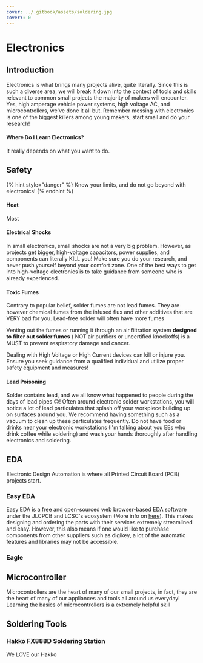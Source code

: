 ```yaml
---
cover: ../.gitbook/assets/soldering.jpg
coverY: 0
---
```


# Electronics

## Introduction

Electronics is what brings many projects alive, quite literally. Since this is such a diverse area, we will break it down into the context of tools and skills relevant to common small projects the majority of makers will encounter. Yes, high amperage vehicle power systems, high voltage AC, and microcontrollers, we've done it all but. Remember messing with electronics is one of the biggest killers among young makers, start small and do your research!

#### Where Do I Learn Electronics?

It really depends on what you want to do.&#x20;

## Safety

{% hint style="danger" %}
Know your limits, and do not go beyond with electronics!
{% endhint %}

#### Heat

Most&#x20;

#### Electrical Shocks

In small electronics, small shocks are not a very big problem. However, as projects get bigger, high-voltage capacitors, power supplies, and components can literally KILL you! Make sure you do your research, and never push yourself beyond your comfort zone. One of the best ways to get into high-voltage electronics is to take guidance from someone who is already experienced.

#### Toxic Fumes

Contrary to popular belief, solder fumes are not lead fumes. They are however chemical fumes from the infused flux and other additives that are VERY bad for you. Lead-free solder will often have more fumes&#x20;

Venting out the fumes or running it through an air filtration system **designed to filter out solder fumes** ( NOT air purifiers or uncertified knockoffs) is a MUST to prevent respiratory damage and cancer.&#x20;

Dealing with High Voltage or High Current devices can kill or injure you. Ensure you seek guidance from a qualified individual and utilize proper safety equipment and measures!

#### Lead Poisoning

Solder contains lead, and we all know what happened to people during the days of lead pipes 🙃! Often around electronic solder workstations, you will notice a lot of lead particulates that splash off your workpiece building up on surfaces around you. We recommend having something such as a vacuum to clean up these particulates frequently. Do not have food or drinks near your electronic workstations (I'm talking about you EEs who drink coffee while soldering) and wash your hands thoroughly after handling electronics and soldering. &#x20;

## EDA

Electronic Design Automation is where all Printed Circuit Board (PCB) projects start.&#x20;

### Easy EDA

Easy EDA is a free and open-sourced web browser-based EDA software under the JLCPCB and LCSC's ecosystem (More info on [here](../supply-chain/electronics-component.md#lcsc)). This makes designing and ordering the parts with their services extremely streamlined and easy. However, this also means if one would like to purchase components from other suppliers such as digikey, a lot of the automatic features and libraries may not be accessible.&#x20;











### Eagle



## Microcontroller

Microcontrollers are the heart of many of our small projects, in fact, they are the heart of many of our appliances and tools all around us everyday! Learning the basics of microcontrollers is a extremely helpful skill





## Soldering Tools

### Hakko FX888D Soldering Station

We LOVE our Hakko
